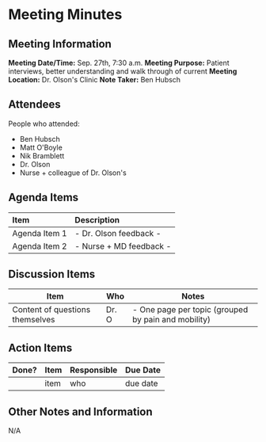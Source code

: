 # Meeting Minutes

## Meeting Information

__Meeting Date/Time:__ Sep. 27th, 7:30 a.m.
__Meeting Purpose:__ Patient interviews, better understanding and walk through of current 
__Meeting Location:__ Dr. Olson's Clinic
__Note Taker:__ Ben Hubsch


## Attendees

People who attended:
- Ben Hubsch
- Matt O'Boyle
- Nik Bramblett
- Dr. Olson
- Nurse + colleague of Dr. Olson's

## Agenda Items

| Item | Description |
|:----|:----|
|Agenda Item 1 | - Dr. Olson feedback - |
|Agenda Item 2 | - Nurse + MD feedback - |


## Discussion Items

| Item | Who | Notes |
| ---- | ---- | ---- |
| Content of questions themselves | Dr. O | - One page per topic (grouped by pain and mobility) |


## Action Items

| Done? | Item | Responsible | Due Date |
| ---- | ---- | ---- | ---- |
| | item | who | due date |


## Other Notes and Information

N/A

